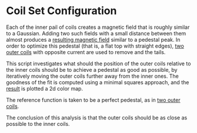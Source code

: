 Coil Set Configuration
====================

Each of the inner pail of coils creates a magnetic field that is roughly similar to a Gaussian. Adding two such fields
with a small distance between them  almost produces a [resulting magnetic field](./bfield_coils_inner.png) similar to a 
pedestal peak. In order to optimize this pedestal (that is, a flat top with straight edges), 
[two outer coils](./bfield_coils_inner.png) with opposite current are used to remove and the tails.

This script investigates what should the position of the outer coils relative to the inner coils should be to achieve a
pedestal as good as possible, by iteratively moving the outer coils further away from the inner ones. The goodness of 
the fit is computed using a minimal squares approach, and the [result](./coil_set_optimization.png) is plotted a 2d 
color map.

The reference function is taken to be a perfect pedestal, as in [two outer coils](./bfield_coil_set_0.png).

The conclusion of this analysis is that the outer coils should be as close as possible to the inner coils.